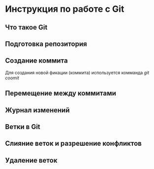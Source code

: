 # Инструкция по работе с Git

## Что такое Git

## Подготовка репозитория

## Создание коммита
Для создания новой фикации (коммита) используется комманда *git coomit*


## Перемещение между коммитами

## Журнал изменений

## Ветки в Git

## Слияние веток и разрешение конфликтов

## Удаление веток
